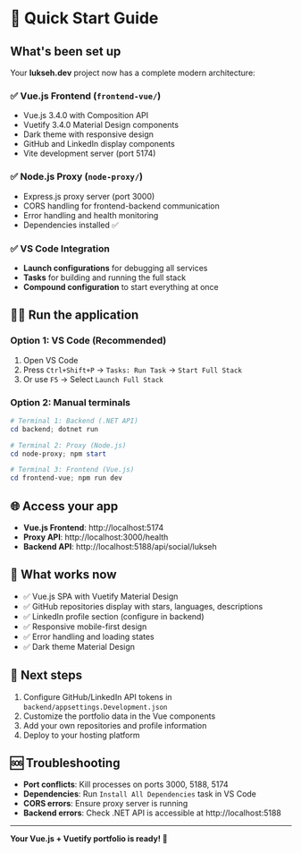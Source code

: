 # 🚀 Quick Start Guide

## What's been set up

Your **lukseh.dev** project now has a complete modern architecture:

### ✅ **Vue.js Frontend** (`frontend-vue/`)
- Vue.js 3.4.0 with Composition API
- Vuetify 3.4.0 Material Design components
- Dark theme with responsive design
- GitHub and LinkedIn display components
- Vite development server (port 5174)

### ✅ **Node.js Proxy** (`node-proxy/`)
- Express.js proxy server (port 3000)
- CORS handling for frontend-backend communication
- Error handling and health monitoring
- Dependencies installed ✅

### ✅ **VS Code Integration**
- **Launch configurations** for debugging all services
- **Tasks** for building and running the full stack
- **Compound configuration** to start everything at once

## 🏃‍♂️ Run the application

### Option 1: VS Code (Recommended)
1. Open VS Code
2. Press `Ctrl+Shift+P` → `Tasks: Run Task` → `Start Full Stack`
3. Or use `F5` → Select `Launch Full Stack`

### Option 2: Manual terminals
```powershell
# Terminal 1: Backend (.NET API)
cd backend; dotnet run

# Terminal 2: Proxy (Node.js)
cd node-proxy; npm start

# Terminal 3: Frontend (Vue.js)
cd frontend-vue; npm run dev
```

## 🌐 Access your app
- **Vue.js Frontend**: http://localhost:5174
- **Proxy API**: http://localhost:3000/health
- **Backend API**: http://localhost:5188/api/social/lukseh

## 🔧 What works now
- ✅ Vue.js SPA with Vuetify Material Design
- ✅ GitHub repositories display with stars, languages, descriptions
- ✅ LinkedIn profile section (configure in backend)
- ✅ Responsive mobile-first design
- ✅ Error handling and loading states
- ✅ Dark theme Material Design

## 🎯 Next steps
1. Configure GitHub/LinkedIn API tokens in `backend/appsettings.Development.json`
2. Customize the portfolio data in the Vue components
3. Add your own repositories and profile information
4. Deploy to your hosting platform

## 🆘 Troubleshooting
- **Port conflicts**: Kill processes on ports 3000, 5188, 5174
- **Dependencies**: Run `Install All Dependencies` task in VS Code
- **CORS errors**: Ensure proxy server is running
- **Backend errors**: Check .NET API is accessible at http://localhost:5188

---
**Your Vue.js + Vuetify portfolio is ready! 🎉**
